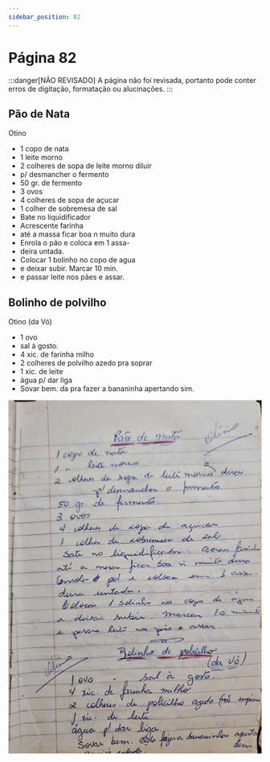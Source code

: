 ```yaml
---
sidebar_position: 82
---
```

# Página 82
:::danger[NÃO REVISADO]
A página não foi revisada, portanto pode conter erros de digitação, formatação ou alucinações.
:::
## Pão de Nata
Otino
- 1 copo de nata
- 1 leite morno
- 2 colheres de sopa de leite morno diluir
- p/ desmancher o fermento
- 50 gr. de fermento
- 3 ovos
- 4 colheres de sopa de açucar
- 1 colher de sobremesa de sal
- Bate no liquidificador
- Acrescente farinha
- até a massa ficar boa n muito dura
- Enrola o pão e coloca em 1 assa-
- deira untada.
- Colocar 1 bolinho no copo de agua
- e deixar subir. Marcar 10 min.
- e passar leite nos pães e assar.

## Bolinho de polvilho
Otino (da Vó)
- 1 ovo
- sal à gosto.
- 4 xic. de farinha milho
- 2 colheres de polvilho azedo pra soprar
- 1 xic. de leite
- água p/ dar liga
- Sovar bem. da pra fazer a bananinha apertando sim.

![imagem base](./images/page_82.png)